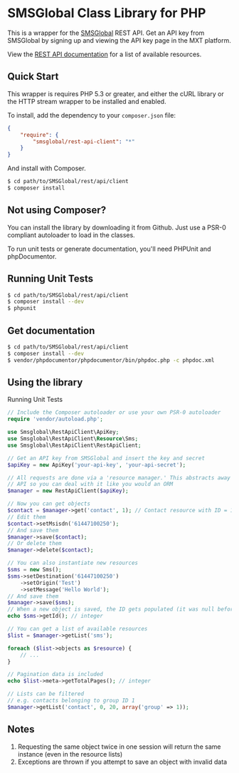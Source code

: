 SMSGlobal Class Library for PHP
===============================

This is a wrapper for the [SMSGlobal](http://www.smsglobal.com/) REST API. Get an API key from SMSGlobal by signing up and viewing the API key page in the MXT platform.

View the [REST API documentation](http://www.smsglobal.com/rest-api/) for a list of available resources.

Quick Start
-----------
This wrapper is requires PHP 5.3 or greater, and either the cURL library or the HTTP stream wrapper to be installed and enabled.

To install, add the dependency to your `composer.json` file:

```json
{
    "require": {
        "smsglobal/rest-api-client": "*"
    }
}
```

And install with Composer.

```bash
$ cd path/to/SMSGlobal/rest/api/client
$ composer install
```

Not using Composer?
-------------------
You can install the library by downloading it from Github. Just use a PSR-0 compliant autoloader to load in the classes.

To run unit tests or generate documentation, you'll need PHPUnit and phpDocumentor.

Running Unit Tests
------------------
```bash
$ cd path/to/SMSGlobal/rest/api/client
$ composer install --dev
$ phpunit
```

Get documentation
-----------------
```bash
$ cd path/to/SMSGlobal/rest/api/client
$ composer install --dev
$ vendor/phpdocumentor/phpdocumentor/bin/phpdoc.php -c phpdoc.xml
```

Using the library
-----------------
Running Unit Tests
```php
// Include the Composer autoloader or use your own PSR-0 autoloader
require 'vendor/autoload.php';

use Smsglobal\RestApiClient\ApiKey;
use Smsglobal\RestApiClient\Resource\Sms;
use Smsglobal\RestApiClient\RestApiClient;

// Get an API key from SMSGlobal and insert the key and secret
$apiKey = new ApiKey('your-api-key', 'your-api-secret');

// All requests are done via a 'resource manager.' This abstracts away the REST
// API so you can deal with it like you would an ORM
$manager = new RestApiClient($apiKey);

// Now you can get objects
$contact = $manager->get('contact', 1); // Contact resource with ID = 1
// Edit them
$contact->setMsisdn('61447100250');
// And save them
$manager->save($contact);
// Or delete them
$manager->delete($contact);

// You can also instantiate new resources
$sms = new Sms();
$sms->setDestination('61447100250')
    ->setOrigin('Test')
    ->setMessage('Hello World');
// And save them
$manager->save($sms);
// When a new object is saved, the ID gets populated (it was null before)
echo $sms->getId(); // integer

// You can get a list of available resources
$list = $manager->getList('sms');

foreach ($list->objects as $resource) {
    // ...
}

// Pagination data is included
echo $list->meta->getTotalPages(); // integer

// Lists can be filtered
// e.g. contacts belonging to group ID 1
$manager->getList('contact', 0, 20, array('group' => 1));
```

Notes
-----
1. Requesting the same object twice in one session will return the same instance (even in the resource lists)
2. Exceptions are thrown if you attempt to save an object with invalid data
